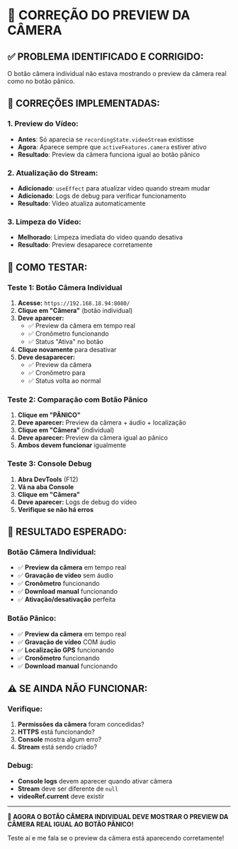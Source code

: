 # 🎥 CORREÇÃO DO PREVIEW DA CÂMERA

## ✅ **PROBLEMA IDENTIFICADO E CORRIGIDO:**

O botão câmera individual não estava mostrando o preview da câmera real como no botão pânico.

## 🔧 **CORREÇÕES IMPLEMENTADAS:**

### **1. Preview do Vídeo:**
- **Antes**: Só aparecia se `recordingState.videoStream` existisse
- **Agora**: Aparece sempre que `activeFeatures.camera` estiver ativo
- **Resultado**: Preview da câmera funciona igual ao botão pânico

### **2. Atualização do Stream:**
- **Adicionado**: `useEffect` para atualizar vídeo quando stream mudar
- **Adicionado**: Logs de debug para verificar funcionamento
- **Resultado**: Vídeo atualiza automaticamente

### **3. Limpeza do Vídeo:**
- **Melhorado**: Limpeza imediata do vídeo quando desativa
- **Resultado**: Preview desaparece corretamente

## 🎯 **COMO TESTAR:**

### **Teste 1: Botão Câmera Individual**
1. **Acesse:** `https://192.168.18.94:8080/`
2. **Clique em "Câmera"** (botão individual)
3. **Deve aparecer:**
   - ✅ Preview da câmera em tempo real
   - ✅ Cronômetro funcionando
   - ✅ Status "Ativa" no botão
4. **Clique novamente** para desativar
5. **Deve desaparecer:**
   - ✅ Preview da câmera
   - ✅ Cronômetro para
   - ✅ Status volta ao normal

### **Teste 2: Comparação com Botão Pânico**
1. **Clique em "PÂNICO"**
2. **Deve aparecer:** Preview da câmera + áudio + localização
3. **Clique em "Câmera"** (individual)
4. **Deve aparecer:** Preview da câmera igual ao pânico
5. **Ambos devem funcionar** igualmente

### **Teste 3: Console Debug**
1. **Abra DevTools** (F12)
2. **Vá na aba Console**
3. **Clique em "Câmera"**
4. **Deve aparecer:** Logs de debug do vídeo
5. **Verifique se não há erros**

## 🚀 **RESULTADO ESPERADO:**

### **Botão Câmera Individual:**
- ✅ **Preview da câmera** em tempo real
- ✅ **Gravação de vídeo** sem áudio
- ✅ **Cronômetro** funcionando
- ✅ **Download manual** funcionando
- ✅ **Ativação/desativação** perfeita

### **Botão Pânico:**
- ✅ **Preview da câmera** em tempo real
- ✅ **Gravação de vídeo** COM áudio
- ✅ **Localização GPS** funcionando
- ✅ **Cronômetro** funcionando
- ✅ **Download manual** funcionando

## ⚠️ **SE AINDA NÃO FUNCIONAR:**

### **Verifique:**
1. **Permissões da câmera** foram concedidas?
2. **HTTPS** está funcionando?
3. **Console** mostra algum erro?
4. **Stream** está sendo criado?

### **Debug:**
- **Console logs** devem aparecer quando ativar câmera
- **Stream** deve ser diferente de `null`
- **videoRef.current** deve existir

---

**🎉 AGORA O BOTÃO CÂMERA INDIVIDUAL DEVE MOSTRAR O PREVIEW DA CÂMERA REAL IGUAL AO BOTÃO PÂNICO!**

Teste aí e me fala se o preview da câmera está aparecendo corretamente!
